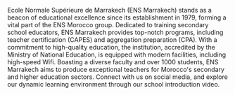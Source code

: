 Ecole Normale Supérieure de Marrakech (ENS Marrakech) stands as a beacon of educational excellence since its establishment in 1979,
forming a vital part of the ENS Morocco group. Dedicated to training secondary school educators, ENS Marrakech provides top-notch programs, 
including teacher certification (CAPES) and aggregation preparation (CPA). With a commitment to high-quality education, the institution, 
accredited by the Ministry of National Education, is equipped with modern facilities, including high-speed Wifi. 
Boasting a diverse faculty and over 1000 students, ENS Marrakech aims to produce exceptional teachers for Morocco's secondary and higher education sectors.
Connect with us on social media, and explore our dynamic learning environment through our school introduction video.

